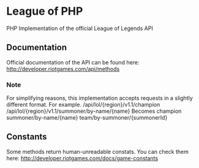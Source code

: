 League of PHP
=============

PHP Implementation of the official League of Legends API

## Documentation
Official documentation of the API can be found here:
http://developer.riotgames.com/api/methods

### Note
For simplifying reasons, this implementation accepts requests in a slightly different format. For example.
    /api/lol/{region}/v1.1/champion
    /api/lol/{region}/v1.1/summoner/by-name/{name}
Becomes
    champion
    summoner/by-name/{name}
    team/by-summoner/{summonerId}

## Constants
Some methods return human-unreadable constats. You can check them here:
http://developer.riotgames.com/docs/game-constants